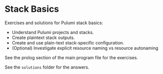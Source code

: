 # Stack Basics

Exercises and solutions for Pulumi stack basics:

- Understand Pulumi projects and stacks.
- Create plaintext stack outputs.
- Create and use plain-text stack-specific configuration.
- (Optional) Investigate explicit resource naming vs resource autonaming

See the prolog section of the main program file for the exercises.

See the `solutions` folder for the answers.

